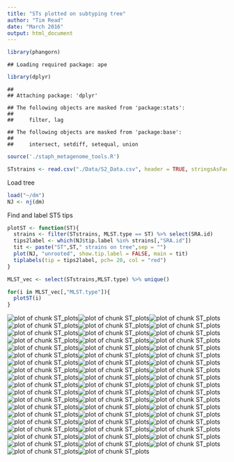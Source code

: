 ```yaml
---
title: "STs plotted on subtyping tree"
author: "Tim Read"
date: "March 2016"
output: html_document
---
```




```r
library(phangorn)
```

```
## Loading required package: ape
```

```r
library(dplyr)
```

```
## 
## Attaching package: 'dplyr'
```

```
## The following objects are masked from 'package:stats':
## 
##     filter, lag
```

```
## The following objects are masked from 'package:base':
## 
##     intersect, setdiff, setequal, union
```

```r
source('./staph_metagenome_tools.R')
```




```r
STstrains <- read.csv("./Data/S2_Data.csv", header = TRUE, stringsAsFactors = FALSE)
```

Load tree


```r
load("~/dm")
NJ <- nj(dm)
```
 Find and label ST5 tips
 


```r
plotST <- function(ST){
  strains <- filter(STstrains, MLST.type == ST) %>% select(SRA.id)
  tips2label <- which(NJ$tip.label %in% strains[,"SRA.id"])
  tit <- paste("ST",ST," strains on tree",sep = "")
  plot(NJ, "unrooted", show.tip.label = FALSE, main = tit)
  tiplabels(tip = tips2label, pch= 20, col = "red")
}
```


```r
MLST_vec <- select(STstrains,MLST.type) %>% unique() 
```



```r
for(i in MLST_vec[,"MLST.type"]){
  plotST(i)
}
```

![plot of chunk ST_plots](figure/ST_plots-1.png)![plot of chunk ST_plots](figure/ST_plots-2.png)![plot of chunk ST_plots](figure/ST_plots-3.png)![plot of chunk ST_plots](figure/ST_plots-4.png)![plot of chunk ST_plots](figure/ST_plots-5.png)![plot of chunk ST_plots](figure/ST_plots-6.png)![plot of chunk ST_plots](figure/ST_plots-7.png)![plot of chunk ST_plots](figure/ST_plots-8.png)![plot of chunk ST_plots](figure/ST_plots-9.png)![plot of chunk ST_plots](figure/ST_plots-10.png)![plot of chunk ST_plots](figure/ST_plots-11.png)![plot of chunk ST_plots](figure/ST_plots-12.png)![plot of chunk ST_plots](figure/ST_plots-13.png)![plot of chunk ST_plots](figure/ST_plots-14.png)![plot of chunk ST_plots](figure/ST_plots-15.png)![plot of chunk ST_plots](figure/ST_plots-16.png)![plot of chunk ST_plots](figure/ST_plots-17.png)![plot of chunk ST_plots](figure/ST_plots-18.png)![plot of chunk ST_plots](figure/ST_plots-19.png)![plot of chunk ST_plots](figure/ST_plots-20.png)![plot of chunk ST_plots](figure/ST_plots-21.png)![plot of chunk ST_plots](figure/ST_plots-22.png)![plot of chunk ST_plots](figure/ST_plots-23.png)![plot of chunk ST_plots](figure/ST_plots-24.png)![plot of chunk ST_plots](figure/ST_plots-25.png)![plot of chunk ST_plots](figure/ST_plots-26.png)![plot of chunk ST_plots](figure/ST_plots-27.png)![plot of chunk ST_plots](figure/ST_plots-28.png)![plot of chunk ST_plots](figure/ST_plots-29.png)![plot of chunk ST_plots](figure/ST_plots-30.png)![plot of chunk ST_plots](figure/ST_plots-31.png)![plot of chunk ST_plots](figure/ST_plots-32.png)![plot of chunk ST_plots](figure/ST_plots-33.png)![plot of chunk ST_plots](figure/ST_plots-34.png)![plot of chunk ST_plots](figure/ST_plots-35.png)![plot of chunk ST_plots](figure/ST_plots-36.png)![plot of chunk ST_plots](figure/ST_plots-37.png)![plot of chunk ST_plots](figure/ST_plots-38.png)![plot of chunk ST_plots](figure/ST_plots-39.png)![plot of chunk ST_plots](figure/ST_plots-40.png)![plot of chunk ST_plots](figure/ST_plots-41.png)![plot of chunk ST_plots](figure/ST_plots-42.png)![plot of chunk ST_plots](figure/ST_plots-43.png)![plot of chunk ST_plots](figure/ST_plots-44.png)![plot of chunk ST_plots](figure/ST_plots-45.png)![plot of chunk ST_plots](figure/ST_plots-46.png)![plot of chunk ST_plots](figure/ST_plots-47.png)![plot of chunk ST_plots](figure/ST_plots-48.png)![plot of chunk ST_plots](figure/ST_plots-49.png)![plot of chunk ST_plots](figure/ST_plots-50.png)![plot of chunk ST_plots](figure/ST_plots-51.png)![plot of chunk ST_plots](figure/ST_plots-52.png)![plot of chunk ST_plots](figure/ST_plots-53.png)![plot of chunk ST_plots](figure/ST_plots-54.png)![plot of chunk ST_plots](figure/ST_plots-55.png)![plot of chunk ST_plots](figure/ST_plots-56.png)




